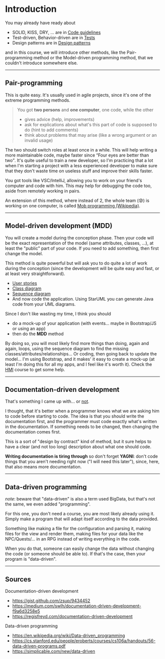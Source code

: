 # Introduction

You may already have ready about

* SOLID, KISS, DRY, ... are in [Code guidelines](../guidelines/index.md)
* Test-driven, Behavior-driven are in [Tests](../tests/index.md)
* Design patterns are in [Design patterns](../design-patterns/index.md)

and in this course, we will introduce other methods, like the Pair-programming method or the Model-driven programming method, that we couldn't introduce somewhere else.

<hr class="sr">

## Pair-programming

This is quite easy. It's usually used in agile projects, since it's one of the extreme programming methods.

> You got **two persons** and **one computer**, one code, while the other
> 
> * gives advice (help, improvements)
> * ask for explications about what's this part of code is supposed to do (hint to add comments)
> * think about problems that may arise (like a wrong argument or an invalid usage)

The two should switch roles at least once in a while. This will help writing a more maintainable code, maybe faster since <q>Four eyes are better than two</q>. It's quite useful to train a new developer, so I'm practicing that a lot when I'm starting a project with a less experienced developer to make sure that they don't waste time on useless stuff and improve their skills faster.

You got tools like VSC/IntelliJ, allowing you to work on your friend's computer and code with him. This may help for debugging the code too, aside from remotely working in pairs.

An extension of this method, where instead of 2, the whole team (😰) is working on one computer, is called [Mob programming (Wikipedia)](https://en.wikipedia.org/wiki/Mob_programming).

<hr class="sl">

## Model-driven development (MDD)

You will create a model during the conception phase. Then your code will be the exact representation of the model (same attributes, classes, ...), at least the "public" part of your code. If you need to add something, then first change the model.

This method is quite powerful but will ask you to do quite a lot of work during the conception (since the development will be quite easy and fast, or at least very straightforward).

* [User stories](mdd/user-stories.md)
* [Class diagram](mdd/class.md)
* [Sequence diagram](mdd/seq.md)
* And now code the application. Using StarUML you can generate Java code from your UML diagrams.

Since I don't like wasting my time, I think you should

* do a mock-up of your application (with events... maybe in Bootstrap/JS or using an app)
* then do the **MDD** method

By doing so, you will most likely find more things than doing, again and again, loops, using the sequence diagram to find the missing classes/attributes/relationships... Or coding, then going back to update the model... I'm using Bootstrap, and it makes' it easy to create a mock-up (at least I'm doing this for all my apps, and I feel like it's worth it). Check the [HMI](../hmi/index.md) course to get some help.

<hr class="sr">

## Documentation-driven development

That's something I came up with... or [not](https://gist.github.com/zsup/9434452).

I thought, that it's better when a programmer knows what we are asking him to code before starting to code. The idea is that you should write the documentation first, and the programmer must code exactly what's written in the documentation. If something needs to be changed, then changing the documentation comes first.

This is a sort of "design by contract" kind of method, but it sure helps to have a clear (and not too long) description about what one should code.

**Writing documentation is tiring through** so don't forget **YAGNI**: don't code things that you aren't needing right now ("I will need this later"), since, here, that also means more documentation.

<hr class="sl">

## Data-driven programming

*note*: beware that "data-driven" is also a term used BigData, but that's not the same, we even added "programming".

For this one, you don't need a course, you are most likely already using it. Simply make a program that will adapt itself according to the data provided.

Something like making a file for the configuration and parsing it, making files for the view and render them, making files for your data like the NPC/Quests/... in an RPG instead of writing everything in the code.

When you do that, someone can easily change the data without changing the code (or someone should be able to). If that's the case, then your program is "data-driven".

<hr class="sr">

## Sources

Documentation-driven development

* <https://gist.github.com/zsup/9434452>
* <https://medium.com/swlh/documentation-driven-development-f9a6d3258e5>
* <https://regisfreyd.com/documentation-driven-development>

Data-driven programming

* <https://en.wikipedia.org/wiki/Data-driven_programming>
* <https://cs.stanford.edu/people/eroberts/courses/cs106a/handouts/56-data-driven-programs.pdf>
* <https://simplicable.com/new/data-driven>